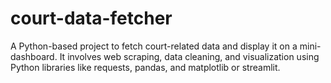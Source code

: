 # court-data-fetcher
A Python-based project to fetch court-related data and display it on a mini-dashboard. It involves web scraping, data cleaning, and visualization using Python libraries like requests, pandas, and matplotlib or streamlit.
